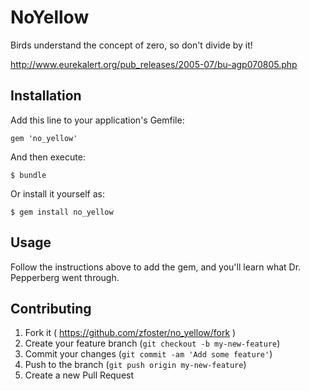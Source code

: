 # NoYellow

Birds understand the concept of zero, so don't divide by it!

http://www.eurekalert.org/pub_releases/2005-07/bu-agp070805.php

## Installation

Add this line to your application's Gemfile:

    gem 'no_yellow'

And then execute:

    $ bundle

Or install it yourself as:

    $ gem install no_yellow

## Usage

Follow the instructions above to add the gem, and you'll learn what Dr. Pepperberg went through.

## Contributing

1. Fork it ( https://github.com/zfoster/no_yellow/fork )
2. Create your feature branch (`git checkout -b my-new-feature`)
3. Commit your changes (`git commit -am 'Add some feature'`)
4. Push to the branch (`git push origin my-new-feature`)
5. Create a new Pull Request

